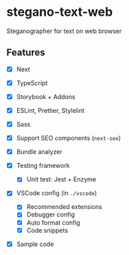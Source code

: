 # stegano-text-web

Steganographer for text on web browser

## Features

- [x] Next
- [x] TypeScript
- [x] Storybook + Addons
- [x] ESLint, Prettier, Stylelint
- [x] Sass
- [x] Support SEO components (`next-seo`)
- [x] Bundle analyzer
- [x] Testing framework
  - [x] Unit test: Jest + Enzyme
- [x] VSCode config (in `./vscode`)
  - [x] Recommended extensions
  - [x] Debugger config
  - [x] Auto format config
  - [x] Code snippets
- [x] Sample code

